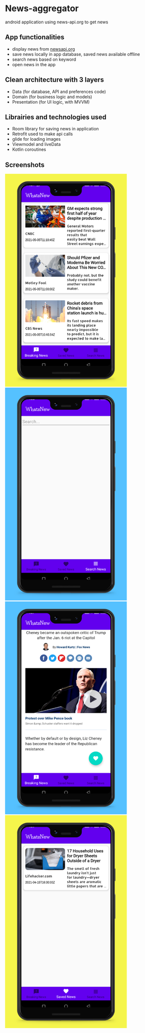 # News-aggregator
android application using news-api.org to get news

## App functionalities
- display news from <a href="https://newsapi.org/">newsapi.org</a>
- save news locally in app database, saved news available offline
- search news based on keyword
- open news in the app 

## Clean architecture with 3 layers
- Data (for database, API and preferences code)
- Domain (for business logic and models)
- Presentation (for UI logic, with MVVM)

## Librairies and technologies used
- Room library for saving news in application
- Retrofit used to make api calls
- glide for loading images
- Viewmodel and liveData
- Kotlin coroutines


## Screenshots
 <img size src="https://github.com/franck30/News-aggregator/blob/master/Phone%20Screenshot%201.jpg" alt="ArchiTecture logo" width="400" height="700"/> <img size src="https://github.com/franck30/News-aggregator/blob/master/Phone%20Screenshot%202.jpg" alt="ArchiTecture logo" width="400" height="700"/>
 <img size src="https://github.com/franck30/News-aggregator/blob/master/Phone%20Screenshot%203.jpg" alt="ArchiTecture logo" width="400" height="700"/><img size src="https://github.com/franck30/News-aggregator/blob/master/Phone%20Screenshot%204.jpg" alt="ArchiTecture logo" width="400" height="700"/>
